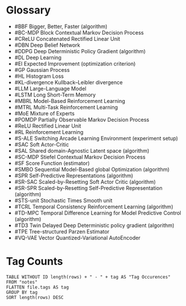 # Glossary
- #BBF Bigger, Better, Faster (algorithm)
- #BC-MDP Block Contextual Markov Decision Process
- #CReLU Concatenated Rectified Linear Unit
- #DBN Deep Belief Network
- #DDPG Deep Deterministic Policy Gradient (algorithm)
- #DL Deep Learning
- #EI Expected Improvement (optimization criterion)
- #GP Gaussian Process
- #HL Histogram Loss
- #KL-divergence Kullback–Leibler divergence
- #LLM Large-Language Model
- #LSTM Long Short-Term Memory
- #MBRL Model-Based Reinforcement Learning
- #MTRL Multi-Task Reinforcement Learning
- #MoE Mixture of Experts
- #POMDP Partially Observable Markov Decision Process
- #ReLU Rectified Linear Unit
- #RL Reinforcement Learning
- #S-ALE Switching Arcade Learning Environment (experiment setup)
- #SAC Soft Actor-Critic
- #SAL Shared domain-Agnostic Latent space (algorithm)
- #SC-MDP Stiefel Contextual Markov Decision Process
- #SF Score Function (estimator)
- #SMBO Sequential Model-Based global Optimization (algorithm)
- #SPR Self-Predictive Representations (algorithm)
- #SR-SAC Scaled-by-Resetting Soft Actor Critic (algorithm)
- #SR-SPR Scaled-by-Resetting Self-Predictive Representation (algorithm)
- #STS-unit Stochastic Times Smooth unit
- #TCRL Temporal Consistency Reinforcement Learning (algorithm)
- #TD-MPC Temporal Difference Learning for Model Predictive Control (algorithm)
- #TD3 Twin Delayed Deep Deterministic policy gradient (algorithm)
- #TPE Tree-structured Parzen Estimator
- #VQ-VAE Vector Quantized-Variational AutoEncoder

# Tag Counts

```dataview
TABLE WITHOUT ID length(rows) + " - " + tag AS "Tag Occurences"
FROM "notes"
FLATTEN file.tags AS tag
GROUP BY tag
SORT length(rows) DESC
```
